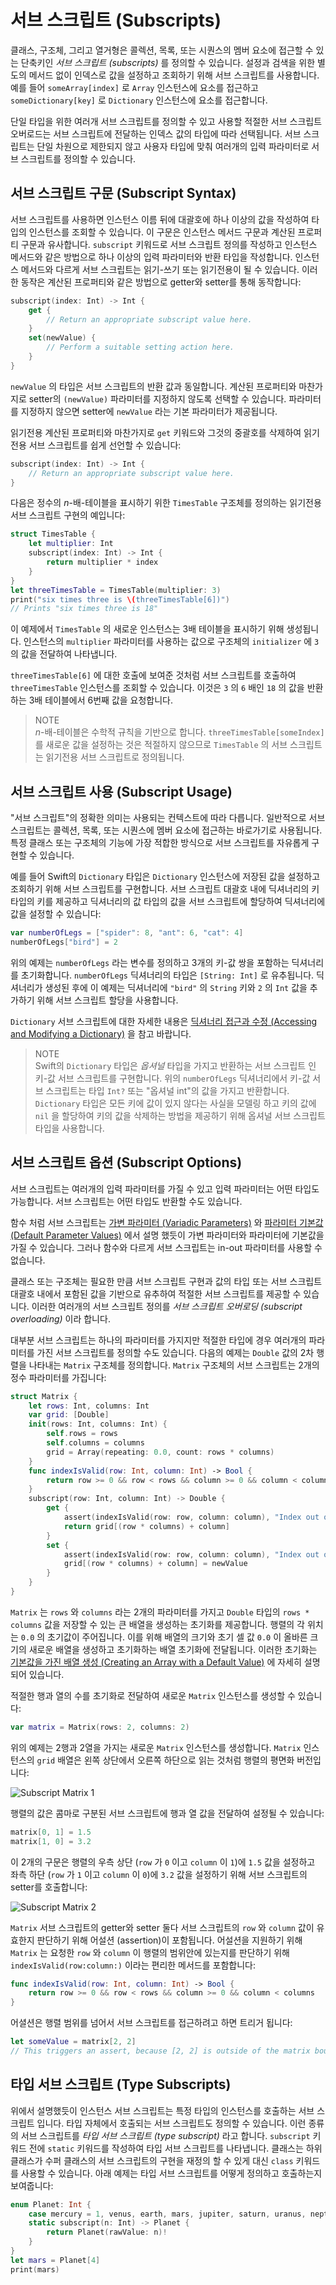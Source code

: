 # 서브 스크립트 \(Subscripts\)

클래스, 구조체, 그리고 열거형은 콜렉션, 목록, 또는 시퀀스의 멤버 요소에 접근할 수 있는 단축키인 _서브 스크립트 \(subscripts\)_ 를 정의할 수 있습니다. 설정과 검색을 위한 별도의 메서드 없이 인덱스로 값을 설정하고 조회하기 위해 서브 스크립트를 사용합니다. 예를 들어 `someArray[index]` 로 `Array` 인스턴스에 요소를 접근하고 `someDictionary[key]` 로 `Dictionary` 인스턴스에 요소를 접근합니다.

단일 타입을 위한 여러개 서브 스크립트를 정의할 수 있고 사용할 적절한 서브 스크립트 오버로드는 서브 스크립트에 전달하는 인덱스 값의 타입에 따라 선택됩니다. 서브 스크립트는 단일 차원으로 제한되지 않고 사용자 타입에 맞춰 여러개의 입력 파라미터로 서브 스크립트를 정의할 수 있습니다.

## 서브 스크립트 구문 \(Subscript Syntax\)

서브 스크립트를 사용하면 인스턴스 이름 뒤에 대괄호에 하나 이상의 값을 작성하여 타입의 인스턴스를 조회할 수 있습니다. 이 구문은 인스턴스 메서드 구문과 계산된 프로퍼티 구문과 유사합니다. `subscript` 키워드로 서브 스크립트 정의를 작성하고 인스턴스 메서드와 같은 방법으로 하나 이상의 입력 파라미터와 반환 타입을 작성합니다. 인스턴스 메서드와 다르게 서브 스크립트는 읽기-쓰기 또는 읽기전용이 될 수 있습니다. 이러한 동작은 계산된 프로퍼티와 같은 방법으로 getter와 setter를 통해 동작합니다:

```swift
subscript(index: Int) -> Int {
    get {
        // Return an appropriate subscript value here.
    }
    set(newValue) {
        // Perform a suitable setting action here.
    }
}
```

`newValue` 의 타입은 서브 스크립트의 반환 값과 동일합니다. 계산된 프로퍼티와 마찬가지로 setter의 `(newValue)` 파라미터를 지정하지 않도록 선택할 수 있습니다. 파라미터를 지정하지 않으면 setter에 `newValue` 라는 기본 파라미터가 제공됩니다.

읽기전용 계산된 프로퍼티와 마찬가지로 `get` 키워드와 그것의 중괄호를 삭제하여 읽기전용 서브 스크립트를 쉽게 선언할 수 있습니다:

```swift
subscript(index: Int) -> Int {
    // Return an appropriate subscript value here.
}
```

다음은 정수의 _n_-배-테이블을 표시하기 위한 `TimesTable` 구조체를 정의하는 읽기전용 서브 스크립트 구현의 예입니다:

```swift
struct TimesTable {
    let multiplier: Int
    subscript(index: Int) -> Int {
        return multiplier * index
    }
}
let threeTimesTable = TimesTable(multiplier: 3)
print("six times three is \(threeTimesTable[6])")
// Prints "six times three is 18"
```

이 예제에서 `TimesTable` 의 새로운 인스턴스는 3배 테이블을 표시하기 위해 생성됩니다. 인스턴스의 `multiplier` 파라미터를 사용하는 값으로 구조체의 `initializer` 에 `3` 의 값을 전달하여 나타냅니다.

`threeTimesTable[6]` 에 대한 호출에 보여준 것처럼 서브 스크립트를 호출하여 `threeTimesTable` 인스턴스를 조회할 수 있습니다. 이것은 `3` 의 `6` 배인 `18` 의 값을 반환하는 3배 테이블에서 6번째 값을 요청합니다.

> NOTE   
> _n_-배-테이블은 수학적 규칙을 기반으로 합니다. `threeTimesTable[someIndex]` 를 새로운 값을 설정하는 것은 적절하지 않으므로 `TimesTable` 의 서브 스크립트는 읽기전용 서브 스크립트로 정의됩니다.

## 서브 스크립트 사용 \(Subscript Usage\)

"서브 스크립트"의 정확한 의미는 사용되는 컨텍스트에 따라 다릅니다. 일반적으로 서브 스크립트는 콜렉션, 목록, 또는 시퀀스에 멤버 요소에 접근하는 바로가기로 사용됩니다. 특정 클래스 또는 구조체의 기능에 가장 적합한 방식으로 서브 스크립트를 자유롭게 구현할 수 있습니다.

예를 들어 Swift의 `Dictionary` 타입은 `Dictionary` 인스턴스에 저장된 값을 설정하고 조회하기 위해 서브 스크립트를 구현합니다. 서브 스크립트 대괄호 내에 딕셔너리의 키 타입의 키를 제공하고 딕셔너리의 값 타입의 값을 서브 스크립트에 할당하여 딕셔너리에 값을 설정할 수 있습니다:

```swift
var numberOfLegs = ["spider": 8, "ant": 6, "cat": 4]
numberOfLegs["bird"] = 2
```

위의 예제는 `numberOfLegs` 라는 변수를 정의하고 3개의 키-값 쌍을 포함하는 딕셔너리를 초기화합니다. `numberOfLegs` 딕셔너리의 타입은 `[String: Int]` 로 유추됩니다. 딕셔너리가 생성된 후에 이 예제는 딕셔너리에 `"bird"` 의 `String` 키와 `2` 의 `Int` 값을 추가하기 위해 서브 스크립트 할당을 사용합니다.

`Dictionary` 서브 스크립트에 대한 자세한 내용은 [딕셔너리 접근과 수정 \(Accessing and Modifying a Dictionary\)](collection-types.md#accessing-and-modifying-a-dictionary) 을 참고 바랍니다.

> NOTE   
> Swift의 `Dictionary` 타입은 _옵셔널_ 타입을 가지고 반환하는 서브 스크립트 인 키-값 서브 스크립트를 구현합니다. 위의 `numberOfLegs` 딕셔너리에서 키-값 서브 스크립트는 타입 `Int?` 또는 "옵셔널 int"의 값을 가지고 반환합니다. `Dictionary` 타입은 모든 키에 값이 있지 않다는 사실을 모델링 하고 키의 값에 `nil` 을 할당하여 키의 값을 삭제하는 방법을 제공하기 위해 옵셔널 서브 스크립트 타입을 사용합니다.

## 서브 스크립트 옵션 \(Subscript Options\)

서브 스크립트는 여러개의 입력 파라미터를 가질 수 있고 입력 파라미터는 어떤 타입도 가능합니다. 서브 스크립트는 어떤 타입도 반환할 수도 있습니다.

함수 처럼 서브 스크립트는 [가변 파라미터 \(Variadic Parameters\)](functions.md#variadic-parameters) 와 [파라미터 기본값 \(Default Parameter Values\)](functions.md#default-parameter-values) 에서 설명 했듯이 가변 파라미터와 파라미터에 기본값을 가질 수 있습니다. 그러나 함수와 다르게 서브 스크립트는 in-out 파라미터를 사용할 수 없습니다.

클래스 또는 구조체는 필요한 만큼 서브 스크립트 구현과 값의 타입 또는 서브 스크립트 대괄호 내에서 포함된 값을 기반으로 유추하여 적절한 서브 스크립트를 제공할 수 있습니다. 이러한 여러개의 서브 스크립트 정의를 _서브 스크립트 오버로딩 \(subscript overloading\)_ 이라 합니다.

대부분 서브 스크립트는 하나의 파라미터를 가지지만 적절한 타입에 경우 여러개의 파라미터를 가진 서브 스크립트를 정의할 수도 있습니다. 다음의 예제는 `Double` 값의 2차 행렬을 나타내는 `Matrix` 구조체를 정의합니다. `Matrix` 구조체의 서브 스크립트는 2개의 정수 파라미터를 가집니다:

```swift
struct Matrix {
    let rows: Int, columns: Int
    var grid: [Double]
    init(rows: Int, columns: Int) {
        self.rows = rows
        self.columns = columns
        grid = Array(repeating: 0.0, count: rows * columns)
    }
    func indexIsValid(row: Int, column: Int) -> Bool {
        return row >= 0 && row < rows && column >= 0 && column < columns
    }
    subscript(row: Int, column: Int) -> Double {
        get {
            assert(indexIsValid(row: row, column: column), "Index out of range")
            return grid[(row * columns) + column]
        }
        set {
            assert(indexIsValid(row: row, column: column), "Index out of range")
            grid[(row * columns) + column] = newValue
        }
    }
}
```

`Matrix` 는 `rows` 와 `columns` 라는 2개의 파라미터를 가지고 `Double` 타입의 `rows * columns` 값을 저장할 수 있는 큰 배열을 생성하는 초기화를 제공합니다. 행렬의 각 위치는 `0.0` 의 초기값이 주어집니다. 이를 위해 배열의 크기와 초기 셀 값 `0.0` 이 올바른 크기의 새로운 배열을 생성하고 초기화하는 배열 초기화에 전달됩니다. 이러한 초기화는 [기본값을 가진 배열 생성 \(Creating an Array with a Default Value\)](collection-types.md#creating-an-array-with-a-default-value) 에 자세히 설명되어 있습니다.

적절한 행과 열의 수를 초기화로 전달하여 새로운 `Matrix` 인스턴스를 생성할 수 있습니다:

```swift
var matrix = Matrix(rows: 2, columns: 2)
```

위의 예제는 2행과 2열을 가지는 새로운 `Matrix` 인스턴스를 생성합니다. `Matrix` 인스턴스의 `grid` 배열은 왼쪽 상단에서 오른쪽 하단으로 읽는 것처럼 행렬의 평면화 버전입니다:

![Subscript Matrix 1](../.gitbook/assets/12_subscriptmatrix01_2x.png)

행렬의 값은 콤마로 구분된 서브 스크립트에 행과 열 값을 전달하여 설정될 수 있습니다:

```swift
matrix[0, 1] = 1.5
matrix[1, 0] = 3.2
```

이 2개의 구문은 행렬의 우측 상단 \(`row` 가 `0` 이고 `column` 이 `1`\)에 `1.5` 값을 설정하고 좌측 하단 \(`row` 가 `1` 이고 `column` 이 `0`\)에 `3.2` 값을 설정하기 위해 서브 스크립트의 setter를 호출합니다:

![Subscript Matrix 2](../.gitbook/assets/12_subscriptmatrix02_2x.png)

`Matrix` 서브 스크립트의 getter와 setter 둘다 서브 스크립트의 `row` 와 `column` 값이 유효한지 판단하기 위해 어설션 \(assertion\)이 포함됩니다. 어설션을 지원하기 위해 `Matrix` 는 요청한 `row` 와 `column` 이 행렬의 범위안에 있는지를 판단하기 위해 `indexIsValid(row:column:)` 이라는 편리한 메서드를 포함합니다:

```swift
func indexIsValid(row: Int, column: Int) -> Bool {
    return row >= 0 && row < rows && column >= 0 && column < columns
}
```

어셜션은 행렬 범위를 넘어서 서브 스크립트를 접근하려고 하면 트리거 됩니다:

```swift
let someValue = matrix[2, 2]
// This triggers an assert, because [2, 2] is outside of the matrix bounds.
```

## 타입 서브 스크립트 \(Type Subscripts\)

위에서 설명했듯이 인스턴스 서브 스크립트는 특정 타입의 인스턴스를 호출하는 서브 스크립트 입니다. 타입 자체에서 호출되는 서브 스크립트도 정의할 수 있습니다. 이런 종류의 서브 스크립트를 _타입 서브 스크립트 \(type subscript\)_ 라고 합니다. `subscript` 키워드 전에 `static` 키워드를 작성하여 타입 서브 스크립트를 나타냅니다. 클래스는 하위 클래스가 수퍼 클래스의 서브 스크립트의 구현을 재정의 할 수 있게 대신 `class` 키워드를 사용할 수 있습니다. 아래 예제는 타입 서브 스크립트를 어떻게 정의하고 호출하는지 보여줍니다:

```swift
enum Planet: Int {
    case mercury = 1, venus, earth, mars, jupiter, saturn, uranus, neptune
    static subscript(n: Int) -> Planet {
        return Planet(rawValue: n)!
    }
}
let mars = Planet[4]
print(mars)
```

